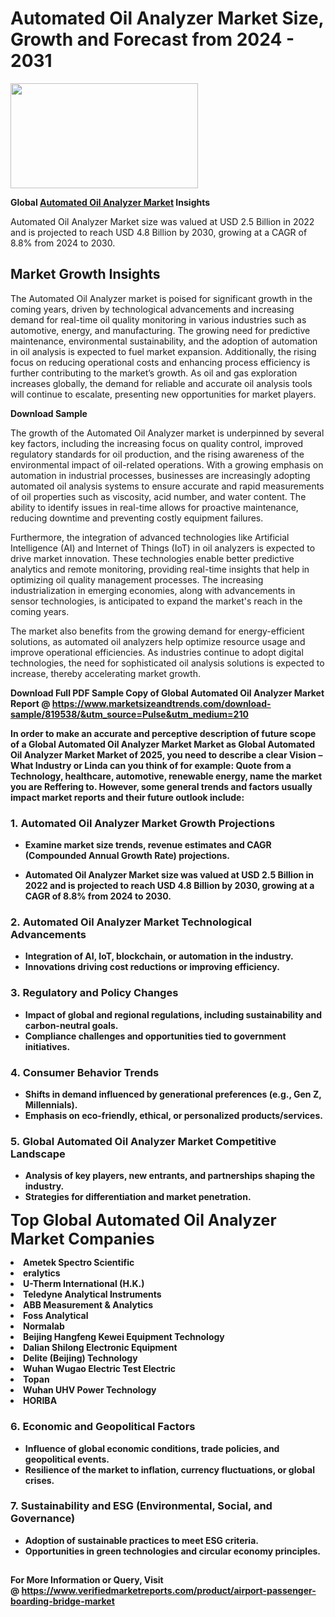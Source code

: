 <H1>Automated Oil Analyzer Market Size, Growth and Forecast from 2024 - 2031</H1><img class="aligncenter size-medium wp-image-584254" src="https://thirdeyenews.in/wp-content/uploads/2024/09/Global-Market-Research-300x168.jpeg" alt="" width="300" height="168" /><p><strong>Global&nbsp;<a href="https://www.marketsizeandtrends.com/download-sample/819538/&amp;utm_source=Pulse&amp;utm_medium=210">Automated Oil Analyzer Market</a> Insights</strong></p><p>Automated Oil Analyzer Market size was valued at USD 2.5 Billion in 2022 and is projected to reach USD 4.8 Billion by 2030, growing at a CAGR of 8.8% from 2024 to 2030.</p><p><h2>Market Growth Insights</h2> <p>The Automated Oil Analyzer market is poised for significant growth in the coming years, driven by technological advancements and increasing demand for real-time oil quality monitoring in various industries such as automotive, energy, and manufacturing. The growing need for predictive maintenance, environmental sustainability, and the adoption of automation in oil analysis is expected to fuel market expansion. Additionally, the rising focus on reducing operational costs and enhancing process efficiency is further contributing to the market’s growth. As oil and gas exploration increases globally, the demand for reliable and accurate oil analysis tools will continue to escalate, presenting new opportunities for market players.</p> <p><strong>Download Sample</strong></p> <p>The growth of the Automated Oil Analyzer market is underpinned by several key factors, including the increasing focus on quality control, improved regulatory standards for oil production, and the rising awareness of the environmental impact of oil-related operations. With a growing emphasis on automation in industrial processes, businesses are increasingly adopting automated oil analysis systems to ensure accurate and rapid measurements of oil properties such as viscosity, acid number, and water content. The ability to identify issues in real-time allows for proactive maintenance, reducing downtime and preventing costly equipment failures.</p> <p>Furthermore, the integration of advanced technologies like Artificial Intelligence (AI) and Internet of Things (IoT) in oil analyzers is expected to drive market innovation. These technologies enable better predictive analytics and remote monitoring, providing real-time insights that help in optimizing oil quality management processes. The increasing industrialization in emerging economies, along with advancements in sensor technologies, is anticipated to expand the market's reach in the coming years.</p> <p>The market also benefits from the growing demand for energy-efficient solutions, as automated oil analyzers help optimize resource usage and improve operational efficiencies. As industries continue to adopt digital technologies, the need for sophisticated oil analysis solutions is expected to increase, thereby accelerating market growth.</p> <p><strong></p><p><span class=""><strong>Download Full PDF Sample Copy of Global Automated Oil Analyzer Market Report</strong> @ <a href="https://www.marketsizeandtrends.com/download-sample/819538/&amp;utm_source=Pulse&amp;utm_medium=210" target="_blank">https://www.marketsizeandtrends.com/download-sample/819538/&amp;utm_source=Pulse&amp;utm_medium=210</a></span></p><p>In order to make an accurate and perceptive description of future scope of a Global&nbsp;Automated Oil Analyzer Market Market as Global&nbsp;Automated Oil Analyzer Market Market of 2025, you need to describe a clear Vision &ndash; What Industry or Linda can you think of for example: Quote from a Technology, healthcare, automotive, renewable energy, name the market you are Reffering to. However, some general trends and factors usually impact market reports and their future outlook include:</p><h3>1.&nbsp;<strong>Automated Oil Analyzer Market Growth Projections</strong></h3><ul><li>Examine market size trends, revenue estimates and CAGR (Compounded Annual Growth Rate) projections.</li><li><p>Automated Oil Analyzer Market size was valued at USD 2.5 Billion in 2022 and is projected to reach USD 4.8 Billion by 2030, growing at a CAGR of 8.8% from 2024 to 2030.</p></li></ul><h3>2.&nbsp;<strong>Automated Oil Analyzer Market Technological Advancements</strong></h3><ul><li>Integration of AI, IoT, blockchain, or automation in the industry.</li><li>Innovations driving cost reductions or improving efficiency.</li></ul><h3>3.&nbsp;<strong>Regulatory and Policy Changes</strong></h3><ul><li>Impact of global and regional regulations, including sustainability and carbon-neutral goals.</li><li>Compliance challenges and opportunities tied to government initiatives.</li></ul><h3>4.&nbsp;<strong>Consumer Behavior Trends</strong></h3><ul><li>Shifts in demand influenced by generational preferences (e.g., Gen Z, Millennials).</li><li>Emphasis on eco-friendly, ethical, or personalized products/services.</li></ul><h3>5.&nbsp;<strong>Global Automated Oil Analyzer Market Competitive Landscape</strong></h3><ul><li>Analysis of key players, new entrants, and partnerships shaping the industry.</li><li>Strategies for differentiation and market penetration.</li></ul><p data-pm-slice="1 1 []"><span style="color: inherit; font-family: inherit; font-size: 25px;">Top Global Automated Oil Analyzer Market Companies</span></p><div class="" data-test-id=""><p><li>Ametek Spectro Scientific</li><li> eralytics</li><li> U-Therm International (H.K.)</li><li> Teledyne Analytical Instruments</li><li> ABB Measurement & Analytics</li><li> Foss Analytical</li><li> Normalab</li><li> Beijing Hangfeng Kewei Equipment Technology</li><li> Dalian Shilong Electronic Equipment</li><li> Delite (Beijing) Technology</li><li> Wuhan Wugao Electric Test Electric</li><li> Topan</li><li> Wuhan UHV Power Technology</li><li> HORIBA</li></p></div><h3>6.&nbsp;<strong>Economic and Geopolitical Factors</strong></h3><ul><li>Influence of global economic conditions, trade policies, and geopolitical events.</li><li>Resilience of the market to inflation, currency fluctuations, or global crises.</li></ul><h3>7.&nbsp;<strong>Sustainability and ESG (Environmental, Social, and Governance)</strong></h3><ul><li>Adoption of sustainable practices to meet ESG criteria.</li><li>Opportunities in green technologies and circular economy principles.</li></ul><h2><strong style="font-size: 14px;">For More Information or Query, Visit @&nbsp;</strong><a style="background-color: #ffffff; font-size: 14px;" href="https://www.marketsizeandtrends.com/report/automated-oil-analyzer-market/" target="_blank">https://www.verifiedmarketreports.com/product/airport-passenger-boarding-bridge-market</a></h2>
